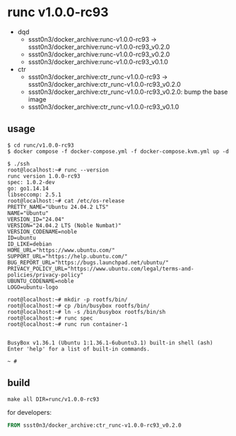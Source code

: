 # runc v1.0.0-rc93

* dqd
    * ssst0n3/docker_archive:runc-v1.0.0-rc93 -> ssst0n3/docker_archive:runc-v1.0.0-rc93_v0.2.0
    * ssst0n3/docker_archive:runc-v1.0.0-rc93_v0.2.0
    * ssst0n3/docker_archive:runc-v1.0.0-rc93_v0.1.0
* ctr
    * ssst0n3/docker_archive:ctr_runc-v1.0.0-rc93 -> ssst0n3/docker_archive:ctr_runc-v1.0.0-rc93_v0.2.0
    * ssst0n3/docker_archive:ctr_runc-v1.0.0-rc93_v0.2.0: bump the base image
    * ssst0n3/docker_archive:ctr_runc-v1.0.0-rc93_v0.1.0

## usage

```shell
$ cd runc/v1.0.0-rc93
$ docker compose -f docker-compose.yml -f docker-compose.kvm.yml up -d
```

```shell
$ ./ssh
root@localhost:~# runc --version
runc version 1.0.0-rc93
spec: 1.0.2-dev
go: go1.14.14
libseccomp: 2.5.1
root@localhost:~# cat /etc/os-release 
PRETTY_NAME="Ubuntu 24.04.2 LTS"
NAME="Ubuntu"
VERSION_ID="24.04"
VERSION="24.04.2 LTS (Noble Numbat)"
VERSION_CODENAME=noble
ID=ubuntu
ID_LIKE=debian
HOME_URL="https://www.ubuntu.com/"
SUPPORT_URL="https://help.ubuntu.com/"
BUG_REPORT_URL="https://bugs.launchpad.net/ubuntu/"
PRIVACY_POLICY_URL="https://www.ubuntu.com/legal/terms-and-policies/privacy-policy"
UBUNTU_CODENAME=noble
LOGO=ubuntu-logo
```

```shell
root@localhost:~# mkdir -p rootfs/bin/
root@localhost:~# cp /bin/busybox rootfs/bin/
root@localhost:~# ln -s /bin/busybox rootfs/bin/sh
root@localhost:~# runc spec
root@localhost:~# runc run container-1


BusyBox v1.36.1 (Ubuntu 1:1.36.1-6ubuntu3.1) built-in shell (ash)
Enter 'help' for a list of built-in commands.

~ # 
```

## build

```shell
make all DIR=runc/v1.0.0-rc93
```

for developers:

```dockerfile
FROM ssst0n3/docker_archive:ctr_runc-v1.0.0-rc93_v0.2.0
```
